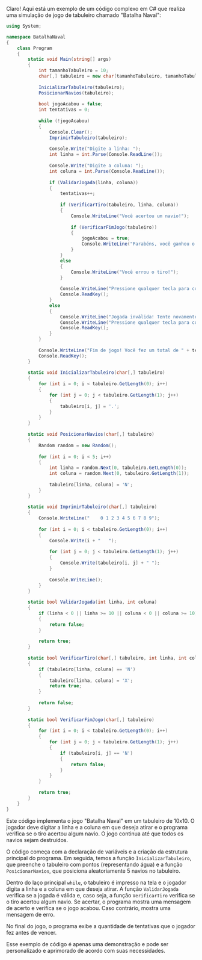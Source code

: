 Claro! Aqui está um exemplo de um código complexo em C# que realiza uma simulação de jogo de tabuleiro chamado "Batalha Naval":

```csharp
using System;

namespace BatalhaNaval
{
    class Program
    {
        static void Main(string[] args)
        {
            int tamanhoTabuleiro = 10;
            char[,] tabuleiro = new char[tamanhoTabuleiro, tamanhoTabuleiro];
            
            InicializarTabuleiro(tabuleiro);
            PosicionarNavios(tabuleiro);
            
            bool jogoAcabou = false;
            int tentativas = 0;
            
            while (!jogoAcabou)
            {
                Console.Clear();
                ImprimirTabuleiro(tabuleiro);
                
                Console.Write("Digite a linha: ");
                int linha = int.Parse(Console.ReadLine());
                
                Console.Write("Digite a coluna: ");
                int coluna = int.Parse(Console.ReadLine());
                
                if (ValidarJogada(linha, coluna))
                {
                    tentativas++;
                    
                    if (VerificarTiro(tabuleiro, linha, coluna))
                    {
                        Console.WriteLine("Você acertou um navio!");
                        
                        if (VerificarFimJogo(tabuleiro))
                        {
                            jogoAcabou = true;
                            Console.WriteLine("Parabéns, você ganhou o jogo!");
                        }
                    }
                    else
                    {
                        Console.WriteLine("Você errou o tiro!");
                    }
                    
                    Console.WriteLine("Pressione qualquer tecla para continuar...");
                    Console.ReadKey();
                }
                else
                {
                    Console.WriteLine("Jogada inválida! Tente novamente.");
                    Console.WriteLine("Pressione qualquer tecla para continuar...");
                    Console.ReadKey();
                }
            }
            
            Console.WriteLine("Fim de jogo! Você fez um total de " + tentativas + " tentativas.");
            Console.ReadKey();
        }
        
        static void InicializarTabuleiro(char[,] tabuleiro)
        {
            for (int i = 0; i < tabuleiro.GetLength(0); i++)
            {
                for (int j = 0; j < tabuleiro.GetLength(1); j++)
                {
                    tabuleiro[i, j] = '.';
                }
            }
        }
        
        static void PosicionarNavios(char[,] tabuleiro)
        {
            Random random = new Random();
            
            for (int i = 0; i < 5; i++)
            {
                int linha = random.Next(0, tabuleiro.GetLength(0));
                int coluna = random.Next(0, tabuleiro.GetLength(1));
                
                tabuleiro[linha, coluna] = 'N';
            }
        }
        
        static void ImprimirTabuleiro(char[,] tabuleiro)
        {
            Console.WriteLine("    0 1 2 3 4 5 6 7 8 9");
            
            for (int i = 0; i < tabuleiro.GetLength(0); i++)
            {
                Console.Write(i + "   ");
                
                for (int j = 0; j < tabuleiro.GetLength(1); j++)
                {
                    Console.Write(tabuleiro[i, j] + " ");
                }
                
                Console.WriteLine();
            }
        }
        
        static bool ValidarJogada(int linha, int coluna)
        {
            if (linha < 0 || linha >= 10 || coluna < 0 || coluna >= 10)
            {
                return false;
            }
            
            return true;
        }
        
        static bool VerificarTiro(char[,] tabuleiro, int linha, int coluna)
        {
            if (tabuleiro[linha, coluna] == 'N')
            {
                tabuleiro[linha, coluna] = 'X';
                return true;
            }
            
            return false;
        }
        
        static bool VerificarFimJogo(char[,] tabuleiro)
        {
            for (int i = 0; i < tabuleiro.GetLength(0); i++)
            {
                for (int j = 0; j < tabuleiro.GetLength(1); j++)
                {
                    if (tabuleiro[i, j] == 'N')
                    {
                        return false;
                    }
                }
            }
            
            return true;
        }
    }
}
```

Este código implementa o jogo "Batalha Naval" em um tabuleiro de 10x10. O jogador deve digitar a linha e a coluna em que deseja atirar e o programa verifica se o tiro acertou algum navio. O jogo continua até que todos os navios sejam destruídos.

O código começa com a declaração de variáveis e a criação da estrutura principal do programa. Em seguida, temos a função `InicializarTabuleiro`, que preenche o tabuleiro com pontos (representando água) e a função `PosicionarNavios`, que posiciona aleatoriamente 5 navios no tabuleiro.

Dentro do laço principal `while`, o tabuleiro é impresso na tela e o jogador digita a linha e a coluna em que deseja atirar. A função `ValidarJogada` verifica se a jogada é válida e, caso seja, a função `VerificarTiro` verifica se o tiro acertou algum navio. Se acertar, o programa mostra uma mensagem de acerto e verifica se o jogo acabou. Caso contrário, mostra uma mensagem de erro.

No final do jogo, o programa exibe a quantidade de tentativas que o jogador fez antes de vencer.

Esse exemplo de código é apenas uma demonstração e pode ser personalizado e aprimorado de acordo com suas necessidades.